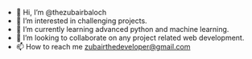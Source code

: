 - 👋 Hi, I’m @thezubairbaloch
- 👀 I’m interested in challenging projects.
- 🌱 I’m currently learning advanced python and machine learning.
- 💞️ I’m looking to collaborate on any project related web development.
- 📫 How to reach me zubairthedeveloper@gmail.com

<!---
thezubairbaloch/thezubairbaloch is a ✨ special ✨ repository because its `README.md` (this file) appears on your GitHub profile.
You can click the Preview link to take a look at your changes.
--->
